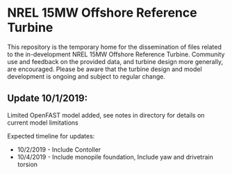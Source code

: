 # NREL 15MW Offshore Reference Turbine

This repository is the temporary home for the dissemination of files related to the in-development NREL 15MW Offshore Reference Turbine.  Community use and feedback on the provided data, and turbine design more generally, are encouraged.  Please be aware that the turbine design and model development is ongoing and subject to regular change.

## Update 10/1/2019:

Limited OpenFAST model added, see notes in directory for details on current model limitations

Expected timeline for updates:
* 10/2/2019 - Include Contoller
* 10/4/2019 - Include monopile foundation, Include yaw and drivetrain torsion
